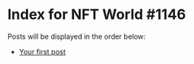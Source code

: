 # Index for NFT World #1146
Posts will be displayed in the order below:

- [Your first post](./001-first.md)

